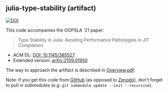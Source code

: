 ## julia-type-stability (artifact)

[![DOI](https://zenodo.org/badge/DOI/10.5281/zenodo.5500548.svg)](https://doi.org/10.5281/zenodo.5500548)

This code accompanies the OOPSLA '21 paper:

> Type Stability in Julia: Avoiding Performance Pathologies in JIT Compilation

- ACM DL: [DOI: 10.1145/385527][doi]
- Extended version: [arXiv:2109.01950][arxiv]

The way to approach the artifact is described in [Overview.pdf](./Overview.pdf).

[doi]: https://doi.org/10.1145/3485527
[arxiv]: https://arxiv.org/abs/2109.01950

Note: if you get this code from [GitHub][gh] (as opposed to [Zenodo][z]), don't forget to
pull in submodules (e.g. `git submodule update --init --recursive`).

[gh]: https://github.com/prl-julia/julia-type-stability
[z]: https://zenodo.org/record/5500548

